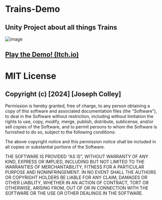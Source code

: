# Trains-Demo
## Unity Project about all things Trains

![image](https://github.com/user-attachments/assets/25967f7a-266e-404e-9c76-b69497baf96e)

## [Play the Demo! (Itch.io)]([https://www.example.com](https://joetacogames.itch.io/train-demo))

# MIT License

## Copyright (c) [2024] [Joseph Colley]

Permission is hereby granted, free of charge, to any person obtaining a copy
of this software and associated documentation files (the "Software"), to deal
in the Software without restriction, including without limitation the rights
to use, copy, modify, merge, publish, distribute, sublicense, and/or sell
copies of the Software, and to permit persons to whom the Software is
furnished to do so, subject to the following conditions:

The above copyright notice and this permission notice shall be included in all
copies or substantial portions of the Software.

THE SOFTWARE IS PROVIDED "AS IS", WITHOUT WARRANTY OF ANY KIND, EXPRESS OR
IMPLIED, INCLUDING BUT NOT LIMITED TO THE WARRANTIES OF MERCHANTABILITY,
FITNESS FOR A PARTICULAR PURPOSE AND NONINFRINGEMENT. IN NO EVENT SHALL THE
AUTHORS OR COPYRIGHT HOLDERS BE LIABLE FOR ANY CLAIM, DAMAGES OR OTHER
LIABILITY, WHETHER IN AN ACTION OF CONTRACT, TORT OR OTHERWISE, ARISING FROM,
OUT OF OR IN CONNECTION WITH THE SOFTWARE OR THE USE OR OTHER DEALINGS IN THE
SOFTWARE.
